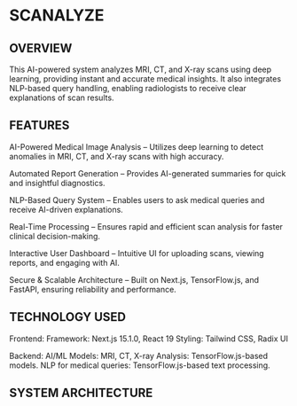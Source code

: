 <h1>SCANALYZE</h1>



<h2>OVERVIEW</h2>

This AI-powered system analyzes MRI, CT, and X-ray scans using deep learning, providing instant and accurate medical insights. It also integrates NLP-based query handling, enabling radiologists to receive clear explanations of scan results.



<h2>FEATURES</h2>

AI-Powered Medical Image Analysis – Utilizes deep learning to detect anomalies in MRI, CT, and X-ray scans with high accuracy.

Automated Report Generation – Provides AI-generated summaries for quick and insightful diagnostics.

NLP-Based Query System – Enables users to ask medical queries and receive AI-driven explanations.

Real-Time Processing – Ensures rapid and efficient scan analysis for faster clinical decision-making.

Interactive User Dashboard – Intuitive UI for uploading scans, viewing reports, and engaging with AI.

Secure & Scalable Architecture – Built on Next.js, TensorFlow.js, and FastAPI, ensuring reliability and performance.


<h2>TECHNOLOGY USED</h2>

Frontend:
Framework: Next.js 15.1.0, React 19
Styling: Tailwind CSS, Radix UI

Backend:
AI/ML Models:
MRI, CT, X-ray Analysis: TensorFlow.js-based models.
NLP for medical queries: TensorFlow.js-based text processing.



<h2>SYSTEM ARCHITECTURE</h2>

